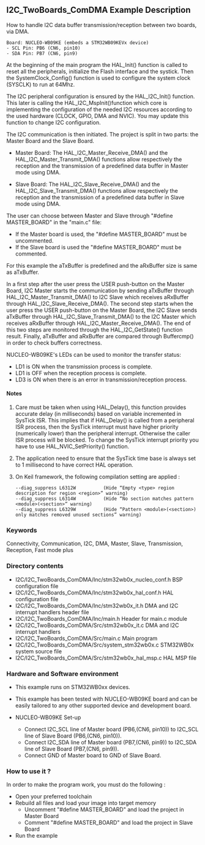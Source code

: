## <b>I2C_TwoBoards_ComDMA Example Description</b>

How to handle I2C data buffer transmission/reception between two boards, 
via DMA.

    Board: NUCLEO-WB09KE (embeds a STM32WB09KEVx device)
    - SCL Pin: PB6 (CN6, pin10)
    - SDA Pin: PB7 (CN6, pin9) 

At the beginning of the main program the HAL_Init() function is called to reset 
all the peripherals, initialize the Flash interface and the systick.
Then the SystemClock_Config() function is used to configure the system
clock (SYSCLK) to run at 64Mhz.

The I2C peripheral configuration is ensured by the HAL_I2C_Init() function.
This later is calling the HAL_I2C_MspInit()function which core is implementing
the configuration of the needed I2C resources according to the used hardware (CLOCK, 
GPIO, DMA and NVIC). You may update this function to change I2C configuration.

The I2C communication is then initiated.
The project is split in two parts: the Master Board and the Slave Board.

- Master Board:
  The HAL_I2C_Master_Receive_DMA() and the HAL_I2C_Master_Transmit_DMA() functions 
  allow respectively the reception and the transmission of a predefined data buffer
  in Master mode using DMA.

- Slave Board:
  The HAL_I2C_Slave_Receive_DMA() and the HAL_I2C_Slave_Transmit_DMA() functions 
  allow respectively the reception and the transmission of a predefined data buffer
  in Slave mode using DMA.

The user can choose between Master and Slave through "#define MASTER_BOARD"
in the "main.c" file:

- If the Master board is used, the "#define MASTER_BOARD" must be uncommented.
- If the Slave board is used the "#define MASTER_BOARD" must be commented.

For this example the aTxBuffer is predefined and the aRxBuffer size is same as aTxBuffer.

In a first step after the user press the USER push-button on the Master Board,
I2C Master starts the communication by sending aTxBuffer through HAL_I2C_Master_Transmit_DMA()
to I2C Slave which receives aRxBuffer through HAL_I2C_Slave_Receive_DMA(). 
The second step starts when the user press the USER push-button on the Master Board,
the I2C Slave sends aTxBuffer through HAL_I2C_Slave_Transmit_DMA()
to the I2C Master which receives aRxBuffer through HAL_I2C_Master_Receive_DMA().
The end of this two steps are monitored through the HAL_I2C_GetState() function
result.
Finally, aTxBuffer and aRxBuffer are compared through Buffercmp() in order to 
check buffers correctness.  

NUCLEO-WB09KE's LEDs can be used to monitor the transfer status:

 - LD1 is ON when the transmission process is complete.
 - LD1 is OFF when the reception process is complete.
 - LD3 is ON when there is an error in transmission/reception process.  

#### <b>Notes</b>

 1. Care must be taken when using HAL_Delay(), this function provides accurate delay (in milliseconds)
    based on variable incremented in SysTick ISR. This implies that if HAL_Delay() is called from
    a peripheral ISR process, then the SysTick interrupt must have higher priority (numerically lower)
    than the peripheral interrupt. Otherwise the caller ISR process will be blocked.
    To change the SysTick interrupt priority you have to use HAL_NVIC_SetPriority() function.

 2. The application need to ensure that the SysTick time base is always set to 1 millisecond
    to have correct HAL operation.

 3. On Keil framework, the following compilation setting are applied :
    
        --diag_suppress L6312W          (Hide “Empty <type> region description for region <region>” warning)
        --diag_suppress L6314W          (Hide “No section matches pattern <module>(<section>” warning)
        --diag_suppress L6329W          (Hide “Pattern <module>(<section>) only matches removed unused sections” warning)
    
### <b>Keywords</b>

Connectivity, Communication, I2C, DMA, Master, Slave, Transmission, Reception, Fast mode plus

### <b>Directory contents</b> 

  - I2C/I2C_TwoBoards_ComDMA/Inc/stm32wb0x_nucleo_conf.h     BSP configuration file
  - I2C/I2C_TwoBoards_ComDMA/Inc/stm32wb0x_hal_conf.h    HAL configuration file
  - I2C/I2C_TwoBoards_ComDMA/Inc/stm32wb0x_it.h          DMA and I2C interrupt handlers header file
  - I2C/I2C_TwoBoards_ComDMA/Inc/main.h                        Header for main.c module  
  - I2C/I2C_TwoBoards_ComDMA/Src/stm32wb0x_it.c          DMA and I2C interrupt handlers
  - I2C/I2C_TwoBoards_ComDMA/Src/main.c                        Main program
  - I2C/I2C_TwoBoards_ComDMA/Src/system_stm32wb0x.c      STM32WB0x system source file
  - I2C/I2C_TwoBoards_ComDMA/Src/stm32wb0x_hal_msp.c     HAL MSP file    

### <b>Hardware and Software environment</b>

  - This example runs on STM32WB0xx devices.
    
  - This example has been tested with NUCLEO-WB09KE board and can be
    easily tailored to any other supported device and development board.    

  - NUCLEO-WB09KE Set-up

    - Connect I2C_SCL line of Master board (PB6,(CN6, pin10)) to I2C_SCL line of Slave Board (PB6,(CN6, pin10)).
    - Connect I2C_SDA line of Master board (PB7,(CN6, pin9)) to I2C_SDA line of Slave Board (PB7,(CN6, pin9)).
    - Connect GND of Master board to GND of Slave Board.

### <b>How to use it ?</b>

In order to make the program work, you must do the following :

 - Open your preferred toolchain 
 - Rebuild all files and load your image into target memory
    - Uncomment "#define MASTER_BOARD" and load the project in Master Board
    - Comment "#define MASTER_BOARD" and load the project in Slave Board
 - Run the example

